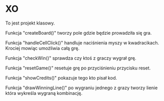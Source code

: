 # XO

To jest projekt klasowy.

Funkcja "createBoard()" tworzy pole gdzie będzie prowadziła się gra.

Funkcja "handleCellClick()" handluje naciśnienia myszy w kwadracikach. Krociej mowiąc umożliwia całą grę.

Funkcja "checkWin()" sprawdza czy ktoś z graczy wygrał grę.

Funkcja "resetGame()" resetuje grę po przyciśnieniu przycisku reset.

Funkcja "showCredits()" pokazuje tego kto pisał kod.

Funkcja "drawWinningLine()" po wygraniu jednego z grazy tworzy lienie która wykreśla wygraną kombinację.
